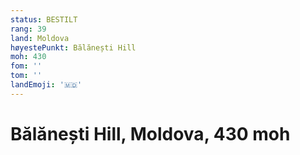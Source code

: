 ```yaml
---
status: BESTILT
rang: 39
land: Moldova
høyestePunkt: Bălănești Hill
moh: 430
fom: ''
tom: ''
landEmoji: '🇲🇩'
---
```


# Bălănești Hill, Moldova, 430 moh
